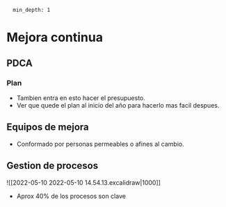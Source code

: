 ~~~toc
  min_depth: 1
~~~
# Mejora continua
## PDCA
### Plan
- Tambien entra en esto hacer el presupuesto.
- Ver que quede el plan al inicio del año para hacerlo mas facil despues.

## Equipos de mejora
- Conformado por personas permeables o afines al cambio.

## Gestion de procesos
![[2022-05-10 2022-05-10 14.54.13.excalidraw|1000]]

- Aprox 40% de los procesos son clave